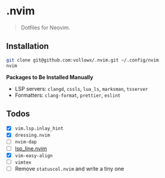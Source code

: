 # .nvim

> Dotfiles for Neovim.

## Installation

```bash
git clone git@github.com:vollowx/.nvim.git ~/.config/nvim
nvim
```

**Packages to Be Installed Manually**

- LSP servers: `clangd`, `cssls`, `lua_ls`, `marksman`, `tsserver`
- Formatters: `clang-format`, `prettier`, `eslint`

## Todos

- [x] `vim.lsp.inlay_hint`
- [x] `dressing.nvim`
- [ ] `nvim-dap`
- [ ] [lsp_line.nvim](https://git.sr.ht/~whynothugo/lsp_lines.nvim)
- [x] `vim-easy-align`
- [ ] `vimtex`
- [ ] Remove `statuscol.nvim` and write a tiny one
